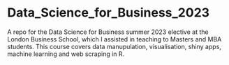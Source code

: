 # Data_Science_for_Business_2023
A repo for the Data Science for Business summer 2023 elective at the London Business School, which I assisted in teaching to Masters and MBA students. This course covers data manupulation, visualisation, shiny apps, machine learning and web scraping in R.

